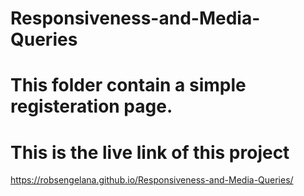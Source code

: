 # Responsiveness-and-Media-Queries
# This folder contain a simple registeration page.
# This is the live link of this project
 https://robsengelana.github.io/Responsiveness-and-Media-Queries/

